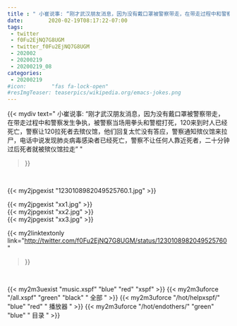 ```yaml
---
title : " 小崔说事: “刚才武汉朋友消息，因为没有戴口罩被警察带走，在带走过程中和警察发生争执，被警察当场用拳头和警棍打死，120来到时人已经死亡，警察让120拉死者去殡仪馆，他们回复太忙没有答应，警察通知殡仪馆来拉尸，电话中说发现肺炎病毒感染者已经死亡，警察不让任何人靠近死者，二十分钟过后死者就被殡仪馆拉走”  "
date:        2020-02-19T08:17:22-07:00
tags:
 - twitter
 - f0Fu2EjNQ7G8UGM
 - twitter_f0Fu2EjNQ7G8UGM
 - 202002
 - 20200219
 - 20200219_08
categories:
 - 20200219
#icon:        "fas fa-lock-open"
#resImgTeaser: teaserpics/wikipedia.org/emacs-jokes.png
---
```


{{< mydiv text=" 小崔说事: “刚才武汉朋友消息，因为没有戴口罩被警察带走，在带走过程中和警察发生争执，被警察当场用拳头和警棍打死，120来到时人已经死亡，警察让120拉死者去殡仪馆，他们回复太忙没有答应，警察通知殡仪馆来拉尸，电话中说发现肺炎病毒感染者已经死亡，警察不让任何人靠近死者，二十分钟过后死者就被殡仪馆拉走”  "
>}}
<br>


 {{< my2jpgexist "1230108982049525760.1.jpg" >}}<br> 

{{< my2jpgexist "xx1.jpg" >}}<br>
{{< my2jpgexist "xx2.jpg" >}}<br>
{{< my2jpgexist "xx3.jpg" >}}<br>


{{< my2linktextonly link="http://twitter.com/f0Fu2EjNQ7G8UGM/status/1230108982049525760"
>}}


<br>

{{< my2m3uexist "music.xspf"        "blue"   "red"    "xspf" >}} {{< my2m3uforce "/all.xspf"         "green"  "black"  " 全部 " >}} {{< my2m3uforce "/hot/helpxspf/"    "blue"   "red"    " 播放器 " >}} {{< my2m3uforce "/hot/endothers/"   "green"  "blue"   " 目录 " >}} 
